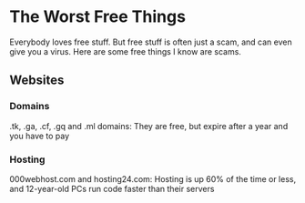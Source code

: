 # The Worst Free Things
Everybody loves free stuff. But free stuff is often just a scam, and can even give you a virus. Here are some free things I know are scams.

## Websites
### Domains

.tk, .ga, .cf, .gq and .ml domains: They are free, but expire after a year and you have to pay

### Hosting

000webhost.com and hosting24.com: Hosting is up 60% of the time or less, and 12-year-old PCs run code faster than their servers

